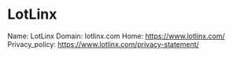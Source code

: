
# LotLinx

Name: LotLinx
Domain: lotlinx.com
Home: https://www.lotlinx.com/
Privacy_policy: https://www.lotlinx.com/privacy-statement/
